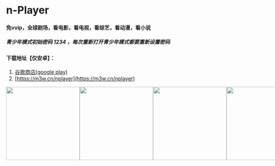 # n-Player

#### 免vvip，全球剧场，看电影，看电视，看综艺，看动漫，看小说

##### 青少年模式初始密码 1234 ，每次重新打开青少年模式都要重新设置密码

#### 下载地址【仅安卓】：

1. [谷歌商店(google play)](https://play.google.com/store/apps/details?id=cn.xuehuayu.player)
2. [https://m3w.cn/nplayer](https://m3w.cn/nplayer)

<p style="display:flex;">
<img src='https://i.niupic.com/images/2021/01/27/9apo.jpg' width="200"><img src='https://i.niupic.com/images/2021/01/27/9apn.jpg' width="200"><img src='https://i.niupic.com/images/2021/01/27/9apm.jpg' width="200"><img src='https://i.niupic.com/images/2021/01/27/9app.jpg' width="200"><img src='https://i.niupic.com/images/2021/01/27/9apl.jpg' width="200">
</>
